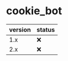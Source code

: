 # cookie_bot


| version  | status |
| ------------- | ------------- |
| 1.x  | :x:  |
| 2.x | :x:  |
